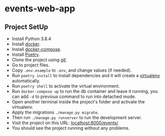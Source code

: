 # events-web-app

## Project SetUp

- Install Python 3.8.4
- Install [docker](https://www.docker.com/products/docker-desktop).
- Install [docker-compose](https://docs.docker.com/compose/).
- Install [Poetry](https://python-poetry.org/).
- Clone the project using [git](https://git-scm.com/downloads).
- Go to project files.
- Copy `.env.example` to `.env`, and change values (if needed).
- Run `poetry install` to install dependencies and it will create a [virtualenv](https://virtualenv.pypa.io/en/latest/) automatically.
- Run `poetry shell` to activate the virtual environment.
- Run `docker-compose up` to run the db container and leave it running, you can add `-d` to previous command to run into detached mode.
- Open another terminal inside the project's folder and activate the virtualenv.
- Apply the migrations `./manage.py migrate`.
- Then run `./manage.py runserver` to run the development server.
- Visit the project on this URL: [localhost:8000/events/](http://localhost:8000/events)
- You should see the project running without any problems.
